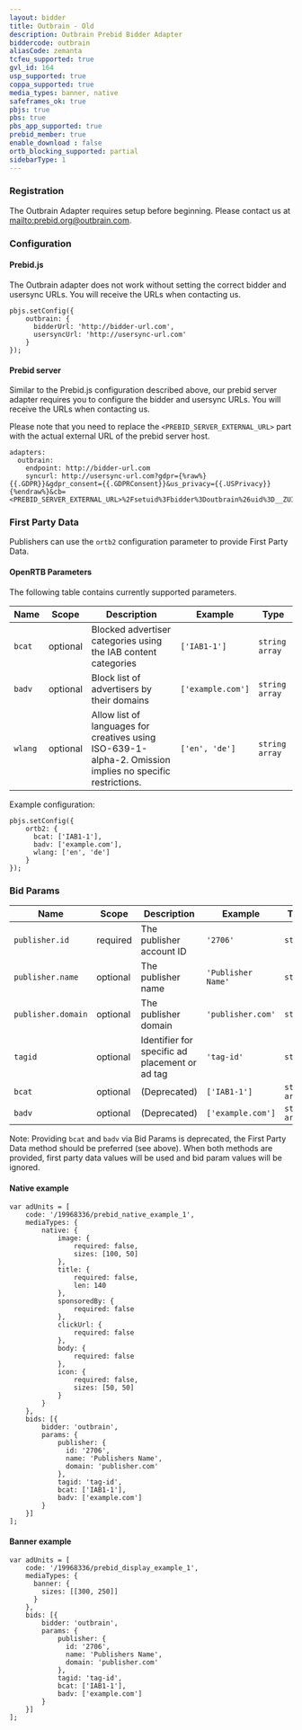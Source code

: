 ```yaml
---
layout: bidder
title: Outbrain - Old
description: Outbrain Prebid Bidder Adapter
biddercode: outbrain
aliasCode: zemanta
tcfeu_supported: true
gvl_id: 164
usp_supported: true
coppa_supported: true
media_types: banner, native
safeframes_ok: true
pbjs: true
pbs: true
pbs_app_supported: true
prebid_member: true
enable_download : false
ortb_blocking_supported: partial
sidebarType: 1
---
```


### Registration

The Outbrain Adapter requires setup before beginning. Please contact us at [mailto:prebid.org@outbrain.com](prebid.org@outbrain.com).

### Configuration

#### Prebid.js

The Outbrain adapter does not work without setting the correct bidder and usersync URLs.
You will receive the URLs when contacting us.

```
pbjs.setConfig({
    outbrain: {
      bidderUrl: 'http://bidder-url.com',
      usersyncUrl: 'http://usersync-url.com'
    }
});
```

#### Prebid server

Similar to the Prebid.js configuration described above, our prebid server adapter requires you to configure the bidder and usersync URLs.
You will receive the URLs when contacting us.

Please note that you need to replace the `<PREBID_SERVER_EXTERNAL_URL>` part with the actual external URL of the prebid server host.

```
adapters:
  outbrain:
    endpoint: http://bidder-url.com
    syncurl: http://usersync-url.com?gdpr={%raw%}{{.GDPR}}&gdpr_consent={{.GDPRConsent}}&us_privacy={{.USPrivacy}}{%endraw%}&cb=<PREBID_SERVER_EXTERNAL_URL>%2Fsetuid%3Fbidder%3Doutbrain%26uid%3D__ZUID__

```

### First Party Data

Publishers can use the `ortb2` configuration parameter to provide First Party Data.

#### OpenRTB Parameters

The following table contains currently supported parameters.



| Name               | Scope    | Description                                                                                               | Example            | Type           |
|--------------------|----------|-----------------------------------------------------------------------------------------------------------|--------------------|----------------|
| `bcat`             | optional | Blocked advertiser categories using the IAB content categories                                            | `['IAB1-1']`       | `string array` |
| `badv`             | optional | Block list of advertisers by their domains                                                                | `['example.com']`  | `string array` |
| `wlang`            | optional | Allow list of languages for creatives using ISO-639-1-alpha-2. Omission implies no specific restrictions. | `['en', 'de']`     | `string array` |

Example configuration:

```
pbjs.setConfig({
    ortb2: {
      bcat: ['IAB1-1'],
      badv: ['example.com'],
      wlang: ['en', 'de']
    }
});
```

### Bid Params



| Name               | Scope    | Description                                    | Example            | Type           |
|--------------------|----------|------------------------------------------------|--------------------|----------------|
| `publisher.id`     | required | The publisher account ID                       | `'2706'`           | `string`       |
| `publisher.name`   | optional | The publisher name                             | `'Publisher Name'` | `string`       |
| `publisher.domain` | optional | The publisher domain                           | `'publisher.com'`  | `string`       |
| `tagid`            | optional | Identifier for specific ad placement or ad tag | `'tag-id'`         | `string`       |
| `bcat`             | optional | (Deprecated)                                   | `['IAB1-1']`       | `string array` |
| `badv`             | optional | (Deprecated)                                   | `['example.com']`  | `string array` |

Note: Providing `bcat` and `badv` via Bid Params is deprecated, the First Party Data method should be preferred (see above). When both methods are provided, first party data values will be used and bid param values will be ignored.

#### Native example

```
var adUnits = [
    code: '/19968336/prebid_native_example_1',
    mediaTypes: {
        native: {
            image: {
                required: false,
                sizes: [100, 50]
            },
            title: {
                required: false,
                len: 140
            },
            sponsoredBy: {
                required: false
            },
            clickUrl: {
                required: false
            },
            body: {
                required: false
            },
            icon: {
                required: false,
                sizes: [50, 50]
            }
        }
    },
    bids: [{
        bidder: 'outbrain',
        params: {
            publisher: {
              id: '2706',
              name: 'Publishers Name',
              domain: 'publisher.com'
            },
            tagid: 'tag-id',
            bcat: ['IAB1-1'],
            badv: ['example.com']
        }
    }]
];
```

#### Banner example

```
var adUnits = [
    code: '/19968336/prebid_display_example_1',
    mediaTypes: {
      banner: {
        sizes: [[300, 250]]
      } 
    },
    bids: [{
        bidder: 'outbrain',
        params: {
            publisher: {
              id: '2706',
              name: 'Publishers Name',
              domain: 'publisher.com'
            },
            tagid: 'tag-id',
            bcat: ['IAB1-1'],
            badv: ['example.com']
        }
    }]
];
```
